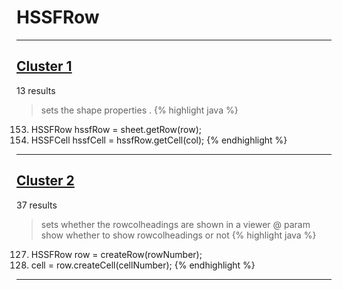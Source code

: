 # HSSFRow

***

## [Cluster 1](./1)
13 results
> sets the shape properties . 
{% highlight java %}
153. HSSFRow hssfRow = sheet.getRow(row);
157. HSSFCell hssfCell = hssfRow.getCell(col);
{% endhighlight %}

***

## [Cluster 2](./2)
37 results
> sets whether the rowcolheadings are shown in a viewer @ param show whether to show rowcolheadings or not 
{% highlight java %}
127. HSSFRow row = createRow(rowNumber);
128. cell = row.createCell(cellNumber);
{% endhighlight %}

***

